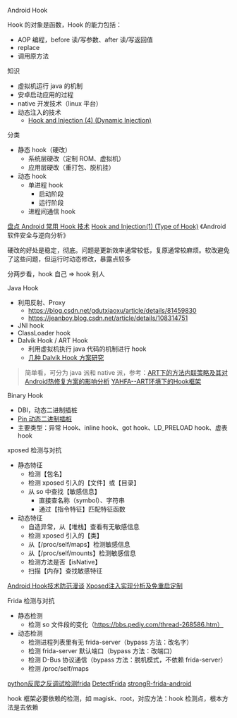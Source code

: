 Android Hook

Hook 的对象是函数，Hook 的能力包括：

- AOP 编程，before 读/写参数、after 读/写返回值
- replace
- 调用原方法


知识

- 虚拟机运行 java 的机制
- 安卓启动应用的过程
- native 开发技术（linux 平台）
- 动态注入的技术
  - [Hook and Injection (4) (Dynamic Injection)](https://www.programmersought.com/article/60576015375/)


分类

- 静态 hook（硬改）
  - 系统层硬改（定制 ROM、虚拟机）
  - 应用层硬改（重打包、脱机挂）
- 动态 hook
  - 单进程 hook
    - 启动阶段
    - 运行阶段
  - 进程间通信 hook

[盘点 Android 常用 Hook 技术](https://zhuanlan.zhihu.com/p/109157321)
[Hook and Injection(1) (Type of Hook)](https://www.programmersought.com/article/84755060197/)
《Android 软件安全与逆向分析》

硬改的好处是稳定，彻底。问题是更新效率通常较低，复原通常较麻烦。软改避免了这些问题，但运行时动态修改，暴露点较多

分两步看，hook 自己 => hook 别人


Java Hook
- 利用反射、Proxy
    - https://blog.csdn.net/gdutxiaoxu/article/details/81459830
    - https://jeanboy.blog.csdn.net/article/details/108314751
- JNI hook
- ClassLoader hook
- Dalvik Hook / ART Hook
  - 利用虚拟机执行 java 代码的机制进行 hook
  - [几种 Dalvik Hook 方案研究](https://blog.csdn.net/wyzzgo/article/details/53706685)

> 简单看，可分为 java 派和 native 派，参考：[ART下的方法内联策略及其对Android热修复方案的影响分析](https://github.com/WeMobileDev/article/blob/master/ART%E4%B8%8B%E7%9A%84%E6%96%B9%E6%B3%95%E5%86%85%E8%81%94%E7%AD%96%E7%95%A5%E5%8F%8A%E5%85%B6%E5%AF%B9Android%E7%83%AD%E4%BF%AE%E5%A4%8D%E6%96%B9%E6%A1%88%E7%9A%84%E5%BD%B1%E5%93%8D%E5%88%86%E6%9E%90.md)
> [YAHFA--ART环境下的Hook框架](http://rk700.github.io/2017/03/30/YAHFA-introduction/)

Binary Hook
- DBI，动态二进制插桩
- [Pin 动态二进制插桩](https://www.bookstack.cn/read/CTF-All-In-One/doc-5.2.1_pin.md)
- 主要类型：异常 Hook、inline hook、got hook、LD_PRELOAD hook、虚表 hook


xposed 检测与对抗

- 静态特征
  - 检测【包名】
  - 检测 xposed 引入的【文件】或【目录】
  - 从 so 中查找【敏感信息】
    - 直接查名称（symbol）、字符串
    - 通过【指令特征】匹配特征函数
- 动态特征
  - 自造异常，从【堆栈】查看有无敏感信息
  - 检测 xposed 引入的【类】
  - 从【/proc/self/maps】检测敏感信息
  - 从【/proc/self/mounts】检测敏感信息
  - 检测方法是否【isNative】
  - 扫描【内存】查找敏感特征

[Android Hook技术防范漫谈](https://tech.meituan.com/2018/02/02/android-anti-hooking.html)
[Xposed注入实现分析及免重启定制](https://bbs.pediy.com/thread-223713.htm)


Frida 检测与对抗

- 静态检测
  - 检测 so 文件段的变化（https://bbs.pediy.com/thread-268586.htm）
- 动态检测
  - 检测进程列表里有无 frida-server（bypass 方法：改名字）
  - 检测 frida-server 默认端口（bypass 方法：改端口）
  - 检测 D-Bus 协议通信（bypass 方法：脱机模式，不依赖 frida-server）
  - 检测 /proc/self/maps

[python反爬之反调试检测frida](https://www.cnblogs.com/Eeyhan/p/13458549.html)
[DetectFrida](https://github.com/darvincisec/DetectFrida)
[strongR-frida-android](https://github.com/hluwa/strongR-frida-android)

hook 框架必要依赖的检测，如 magisk、root，对应方法：hook 检测点，根本方法是去依赖
